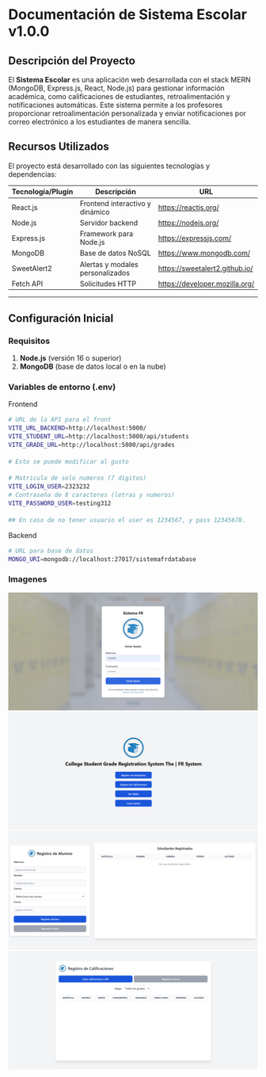 # Documentación de Sistema Escolar v1.0.0

## Descripción del Proyecto

El **Sistema Escolar** es una aplicación web desarrollada con el stack MERN (MongoDB, Express.js, React, Node.js) para gestionar información académica, como calificaciones de estudiantes, retroalimentación y notificaciones automáticas. Este sistema permite a los profesores proporcionar retroalimentación personalizada y enviar notificaciones por correo electrónico a los estudiantes de manera sencilla.

## Recursos Utilizados

El proyecto está desarrollado con las siguientes tecnologías y dependencias:

| Tecnología/Plugin     | Descripción                                 | URL                                   |
|-----------------------|---------------------------------------------|---------------------------------------|
| React.js              | Frontend interactivo y dinámico            | https://reactjs.org/                 |
| Node.js               | Servidor backend                           | https://nodejs.org/                  |
| Express.js            | Framework para Node.js                     | https://expressjs.com/               |
| MongoDB               | Base de datos NoSQL                        | https://www.mongodb.com/             |
| SweetAlert2           | Alertas y modales personalizados           | https://sweetalert2.github.io/       |
| Fetch API             | Solicitudes HTTP                           | https://developer.mozilla.org/       |

---

## Configuración Inicial

### Requisitos

1. **Node.js** (versión 16 o superior)
2. **MongoDB** (base de datos local o en la nube)

### Variables de entorno (.env)

Frontend
```sh
# URL de la API para el front
VITE_URL_BACKEND=http://localhost:5000/
VITE_STUDENT_URL=http://localhost:5000/api/students
VITE_GRADE_URL=http://localhost:5000/api/grades

# Esto se puede modificar al gusto 

# Matricula de solo numeros (7 digitos)
VITE_LOGIN_USER=2323232
# Contraseña de 8 caracteres (letras y numeros)
VITE_PASSWORD_USER=testing312

## En caso de no tener usuario el user es 1234567, y pass 12345678.
```

Backend
```sh
# URL para base de datos
MONGO_URI=mongodb://localhost:27017/sistemafrdatabase
```

### Imagenes

![alt text](img/image.png)
![alt text](img/image-1.png)
![alt text](img/image-2.png)
![alt text](img/image-3.png)
